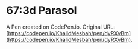 # 67:3d Parasol

A Pen created on CodePen.io. Original URL: [https://codepen.io/KhalidMesbah/pen/dyRXvBm](https://codepen.io/KhalidMesbah/pen/dyRXvBm).


